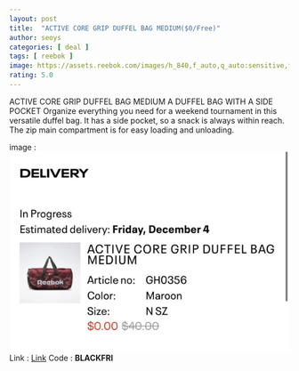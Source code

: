 ```yaml
---
layout: post
title:  "ACTIVE CORE GRIP DUFFEL BAG MEDIUM($0/Free)"
author: seoys
categories: [ deal ]
tags: [ reebok ]
image: https://assets.reebok.com/images/h_840,f_auto,q_auto:sensitive,fl_lossy/e4b8b8047f6c4ad68f8cabc100eaa696_9366/Active_Core_Grip_Duffel_Bag_Medium_Burgundy_GH0356_01_standard.jpg
rating: 5.0
---
```


ACTIVE CORE GRIP DUFFEL BAG MEDIUM
A DUFFEL BAG WITH A SIDE POCKET
Organize everything you need for a weekend tournament in this versatile duffel bag. It has a side pocket, so a snack is always within reach. The zip main compartment is for easy loading and unloading.

image : ![상품 이미지!](/deals/images/2020112601.png)
Link : [Link](https://www.reebok.com/us/black_friday-free_bag)
Code : <strong>BLACKFRI</strong>
